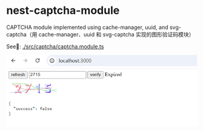 # nest-captcha-module

CAPTCHA module implemented using cache-manager, uuid, and svg-captcha（用 cache-manager、uuid 和 svg-captcha 实现的图形验证码模块）

See👀: [./src/captcha/captcha.module.ts](./src/captcha/captcha.module.ts)

![](./preview.gif)
